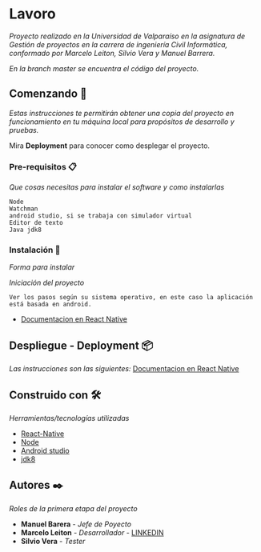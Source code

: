 # Lavoro

_Proyecto realizado en la Universidad de Valparaíso en la asignatura de Gestión de proyectos en la carrera de ingeniería Civil Informática, conformado por Marcelo Leiton, Silvio Vera y Manuel Barrera._

_En la branch master se encuentra el código del proyecto._

## Comenzando 🚀

_Estas instrucciones te permitirán obtener una copia del proyecto en funcionamiento en tu máquina local para propósitos de desarrollo y pruebas._

Mira **Deployment** para conocer como desplegar el proyecto.

### Pre-requisitos 📋

_Que cosas necesitas para instalar el software y como instalarlas_

```
Node
Watchman
android studio, si se trabaja con simulador virtual
Editor de texto
Java jdk8
```

### Instalación 🔧

_Forma para instalar_

_Iniciación del proyecto_

```
Ver los pasos según su sistema operativo, en este caso la aplicación está basada en android.
```
* [Documentacion en React Native](https://reactnative.dev/docs/environment-setup)

## Despliegue - Deployment 📦
_Las instrucciones son las siguientes:_
[Documentacion en React Native](https://reactnative.dev/docs/environment-setup)

## Construido con 🛠️

_Herramientas/tecnologías utilizadas_

* [React-Native](https://reactnative.dev/)
* [Node](https://nodejs.org/es/)
* [Android studio](https://developer.android.com/studio)
* [jdk8](https://adoptopenjdk.net/installation.html?variant=openjdk8&jvmVariant=hotspot)


## Autores ✒️

_Roles de la primera etapa del proyecto_

* **Manuel Barera** - *Jefe de Poyecto* 
* **Marcelo Leiton** - *Desarrollador* - [LINKEDIN](https://www.linkedin.com/in/marcelo-leiton-vald%C3%A9s-83a86b1ba/)
* **Silvio Vera** - *Tester* 
